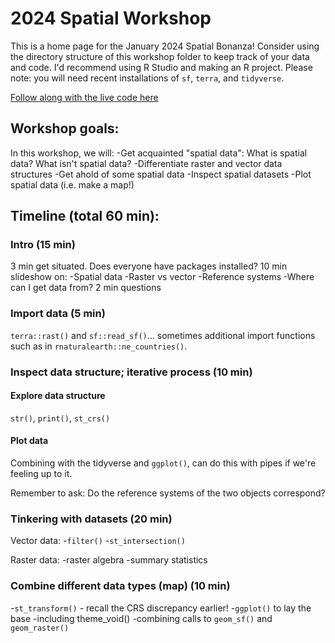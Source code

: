 # 2024 Spatial Workshop

This is a home page for the January 2024 Spatial Bonanza! Consider using the directory structure of this workshop folder to keep track of your data and code. I'd recommend using R Studio and making an R project. Please note: you will need recent installations of `sf`, `terra`, and `tidyverse`.

[Follow along with the live code here](https://github.com/JepsonNomad/spatialWorkshop_2024/blob/main/code/000_livecode.R)


## Workshop goals:

In this workshop, we will:
-Get acquainted "spatial data": What is spatial data? What isn't spatial data?
-Differentiate raster and vector data structures
-Get ahold of some spatial data
-Inspect spatial datasets
-Plot spatial data (i.e. make a map!)

## Timeline (total 60 min):
### Intro (15 min)
3 min get situated. Does everyone have packages installed?
10 min slideshow on:
-Spatial data
-Raster vs vector
-Reference systems
-Where can I get data from?
2 min questions

### Import data (5 min)
`terra::rast()` and `sf::read_sf()`... sometimes additional import functions such as in `rnaturalearth::ne_countries()`.


### Inspect data structure; iterative process (10 min)
#### Explore data structure
`str()`, `print()`, `st_crs()`
#### Plot data 
Combining with the tidyverse and `ggplot()`, can do this with pipes if we're feeling up to it.

Remember to ask: Do the reference systems of the two objects correspond?


### Tinkering with datasets (20 min)
Vector data:
-`filter()`
-`st_intersection()`

Raster data:
-raster algebra
-summary statistics


### Combine different data types (map) (10 min)
-`st_transform()` - recall the CRS discrepancy earlier!
-`ggplot()` to lay the base
-including theme_void()
-combining calls to `geom_sf()` and `geom_raster()`